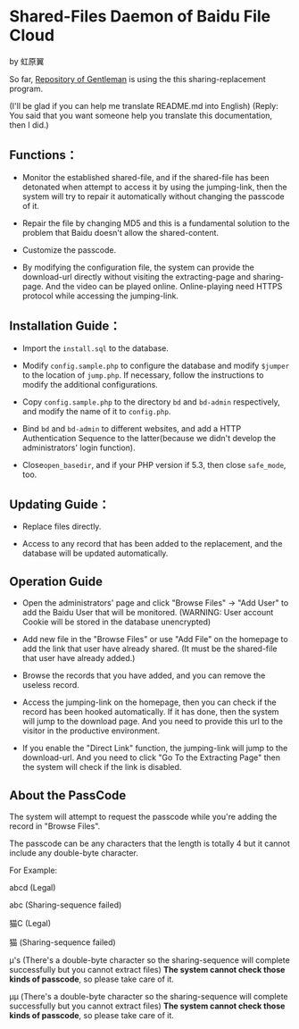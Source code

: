 # Shared-Files Daemon of Baidu File Cloud

by 虹原翼

So far, [Repository of Gentleman](http://galacg.me/) is using the this sharing-replacement program.

(I'll be glad if you can help me translate README.md into English)
(Reply: You said that you want someone help you translate this documentation, then I did.)

## Functions：

- Monitor the established shared-file, and if the shared-file has been detonated when attempt to access it by using the jumping-link, then the system will try to repair it automatically without changing the passcode of it.

- Repair the file by changing MD5 and this is a fundamental solution to the problem that Baidu doesn't allow the shared-content.

- Customize the passcode.

- By modifying the configuration file, the system can provide the download-url directly without visiting the extracting-page and sharing-page. And the video can be played online. Online-playing need HTTPS protocol while accessing the jumping-link.

## Installation Guide：

- Import the ``install.sql`` to the database.

- Modify ``config.sample.php`` to configure the database and modify ``$jumper`` to the location of ``jump.php``. If necessary, follow the instructions to modify the additional configurations.

- Copy ``config.sample.php`` to the directory ``bd`` and ``bd-admin`` respectively, and modify the name of it to ``config.php``.

- Bind ``bd`` and ``bd-admin`` to different websites, and add a HTTP Authentication Sequence to the latter(because we didn't develop the administrators' login function).

- Close``open_basedir``, and if your PHP version if 5.3, then close ``safe_mode``, too.

## Updating Guide：

- Replace files directly.

- Access to any record that has been added to the replacement, and the database will be updated automatically.

## Operation Guide

- Open the administrators' page and click "Browse Files" -> "Add User" to add the Baidu User that will be monitored. (WARNING: User account Cookie will be stored in the database unencrypted)

- Add new file in the "Browse Files" or use "Add File" on the homepage to add the link that user have already shared. (It must be the shared-file that user have already added.)

- Browse the records that you have added, and you can remove the useless record.

- Access the jumping-link on the homepage, then you can check if the record has been hooked automatically. If it has done, then the system will jump to the download page. And you need to provide this url to the visitor in the productive environment.

- If you enable the "Direct Link" function, the jumping-link will jump to the download-url. And you need to click "Go To the Extracting Page" then the system will check if the link is disabled.

## About the PassCode

The system will attempt to request the passcode while you're adding the record in "Browse Files".

The passcode can be any characters that the length is totally 4 but it cannot include any double-byte character.

For Example:

abcd (Legal)

abc (Sharing-sequence failed)

猫C (Legal)

猫 (Sharing-sequence failed)

μ's (There's a double-byte character so the sharing-sequence will complete successfully but you cannot extract files) **The system cannot check those kinds of passcode**, so please take care of it.

μμ (There's a double-byte character so the sharing-sequence will complete successfully but you cannot extract files) **The system cannot check those kinds of passcode**, so please take care of it.
